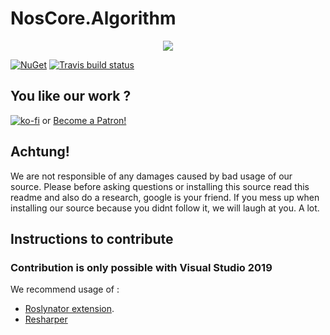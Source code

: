 # NosCore.Algorithm #

<p align="center">
  <img src="https://cdn.discordapp.com/attachments/319565884454731795/426892646288457728/N2.png"/>
</p>

[![NuGet](https://img.shields.io/nuget/v/NosCore.Algorithm.svg?style=flat-square)](https://www.nuget.org/packages/NosCore.Algorithm/)
[![Travis build status](https://travis-ci.org/NosCoreIO/NosCore.Algorithm.svg?branch=master)](https://travis-ci.org/NosCoreIO/NosCore.Algorithm)

## You like our work ? ##
[![ko-fi](https://www.ko-fi.com/img/donate_sm.png)](https://ko-fi.com/A3562BQV)
or
<a href="https://www.patreon.com/bePatron?u=6503887" data-patreon-widget-type="become-patron-button">Become a Patron!</a>

## Achtung! ##
We are not responsible of any damages caused by bad usage of our source. Please before asking questions or installing this source read this readme and also do a research, google is your friend. If you mess up when installing our source because you didnt follow it, we will laugh at you. A lot.

## Instructions to contribute ##

### Contribution is only possible with Visual Studio 2019 ###
We recommend usage of : 
* [Roslynator extension](https://github.com/JosefPihrt/Roslynator).
* [Resharper](https://www.jetbrains.com/resharper/)
